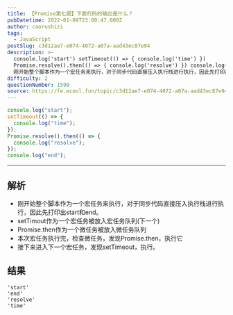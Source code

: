 ```yaml
---
title: 【Promise第七题】下面代码的输出是什么？
pubDatetime: 2022-01-09T23:00:47.000Z
author: caorushizi
tags:
  - JavaScript
postSlug: c3d12ae7-e074-4072-a07a-aad43ec87e94
description: >-
  console.log('start') setTimeout(() => { console.log('time') })
  Promise.resolve().then(() => { console.log('resolve') }) console.log('end') 解析
  刚开始整个脚本作为一个宏任务来执行，对于同步代码直接压入执行栈进行执行，因此先打印出start和end。 setTi
difficulty: 2
questionNumber: 1599
source: https://fe.ecool.fun/topic/c3d12ae7-e074-4072-a07a-aad43ec87e94
---
```


```js
console.log("start");
setTimeout(() => {
  console.log("time");
});
Promise.resolve().then(() => {
  console.log("resolve");
});
console.log("end");
```

---

## 解析

- 刚开始整个脚本作为一个宏任务来执行，对于同步代码直接压入执行栈进行执行，因此先打印出start和end。
- setTimout作为一个宏任务被放入宏任务队列(下一个)
- Promise.then作为一个微任务被放入微任务队列
- 本次宏任务执行完，检查微任务，发现Promise.then，执行它
- 接下来进入下一个宏任务，发现setTimeout，执行。

## 结果

```
'start'
'end'
'resolve'
'time'
```
